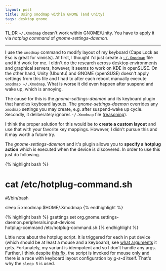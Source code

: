 ```yaml
---
layout: post
title: Using xmodmap within GNOME (and Unity)
tags: desktop gnome
---
```


TL;DR `~/.Xmodmap` doesn't work within GNOME/Unity. You have to apply it via
*hotplug command* of *gnome-settings-daemon*.

---

I use the `xmodmap` command to modify layout of my keyboard (Caps Lock as Esc
is great for vimists).
At first, I thought I'd just create a [`~/.Xmodmap`][gh] file and it'd work for
me.
I didn't do the research across desktop environments and graphical servers,
however, it seems to work on KDE in openSUSE.
On the other hand, Unity (Ubuntu) and GNOME (openSUSE) doesn't apply settings
from this file and I had to after each reboot manually execute `xmodmap
~/.Xmodmap`.
What is worse it did even happen after suspend and wake up, which is annoying.

The cause for this is the *gnome-settings-daemon* and its keyboard plugin that
handles keyboard layouts.
The *gnome-settings-daemon* overrides any `xmodmap` settings you may
create, e.g. after suspend-wake up cycle.
Secondly, it deliberately ignores `~/.Xmodmap` file ([reasoning][nx]).

I think the proper solution for this would be to **create a custom layout** and
use that with your favorite key mappings. However, I didn't pursue this and it
may worth a future try.

The *gnome-settings-daemon* and it's plugin allows you to **specify a hotplug
action** which is executed when the device is discovered. In order to use this
just do following.

{% highlight bash %}
# cat /etc/hotplug-command.sh
#!/bin/bash

sleep 5
xmodmap $HOME/.Xmodmap
{% endhighlight %}

{% highlight bash %}
gsettings set org.gnome.settings-daemon.peripherals.input-devices \
        hotplug-command /etc/hotplug-command.sh
{% endhighlight %}

Little note about the hotplug script.
It is triggered for each in put device (which should be at least a mouse and a
keyboard), see [what arguments][hot] it gets.
Fortunately, my variant is idempotent and so I don't handle any args.
Further, I think despite [this fix][fix], the script is invoked for mouse only
and there is a race with keyboard layout configuration by *g-s-d* itself.
That's why the `sleep 5` is used.

[gh]: https://github.com/Werkov/dotfiles/blob/master/.Xmodmap
[nx]: https://bugzilla.gnome.org/show_bug.cgi?id=674874
[hot]: https://github.com/GNOME/gnome-settings-daemon/blob/9287ef9ac5b119abdcbbabd920c19f353e577f90/plugins/common/input-device-example.sh
[fix]: https://bugzilla.gnome.org/show_bug.cgi?id=674221
